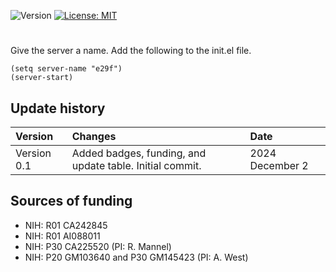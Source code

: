 ![Version](https://img.shields.io/static/v1?label=emacsclient-custom-frames&message=0.1&color=brightcolor)
[![License: MIT](https://img.shields.io/badge/License-MIT-blue.svg)](https://opensource.org/licenses/MIT)


# 






Give the server a name. Add the following to the init.el file.

```elisp
(setq server-name "e29f")
(server-start)
```




## Update history

|Version      | Changes                                                                                                                                  | Date                 |
|:-----------|:------------------------------------------------------------------------------------------------------------------------------------------|:---------------------|
| Version 0.1 |   Added badges, funding, and update table.  Initial commit.                                                                              | 2024 December 2      |

## Sources of funding

- NIH: R01 CA242845
- NIH: R01 AI088011
- NIH: P30 CA225520 (PI: R. Mannel)
- NIH: P20 GM103640 and P30 GM145423 (PI: A. West)

